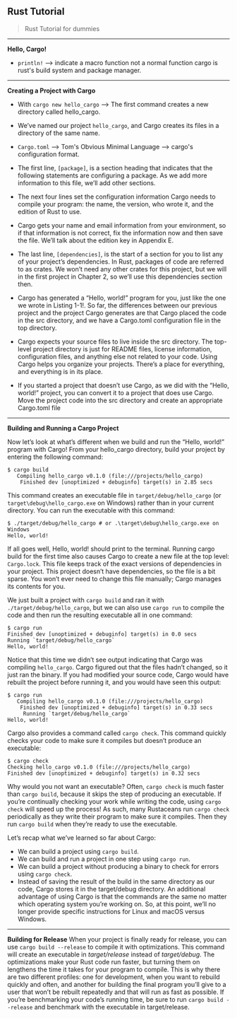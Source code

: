 ## Rust Tutorial
> Rust Tutorial for dummies
---
**Hello, Cargo!**

- ```println!``` --> indicate a macro function not a normal function cargo is rust's build system and package manager.

---
**Creating a Project with Cargo**

- With ```cargo new hello_cargo``` --> The first command creates a new directory called hello_cargo.

- We’ve named our project ```hello_cargo```, and Cargo creates its files in a directory of the same name.

- ```Cargo.toml``` --> Tom's Obvious Minimal Language --> cargo's configuration format.

- The first line, ```[package]```, is a section heading that indicates that the following statements are configuring a package. As we add more information to this file, we’ll add other sections.

- The next four lines set the configuration information Cargo needs to compile your program: the name, the version, who wrote it, and the edition of Rust to use.

- Cargo gets your name and email information from your environment, so if that information is not correct, fix the information now and then save the file.  We’ll talk about the edition key in Appendix E.

- The last line, ```[dependencies]```, is the start of a section for you to list any of your project’s dependencies. In Rust, packages of code are referred to as crates. We won’t need any other crates for this project, but we will in the first project in Chapter 2, so we’ll use this dependencies section then.

- Cargo has generated a “Hello, world!” program for you, just like the one we wrote in Listing 1-1!.
So far, the differences between our previous project and the project Cargo generates are that Cargo placed the code in the src directory, and we have a Cargo.toml configuration file in the top directory.

- Cargo expects your source files to live inside the src directory. The top-level project directory is just for README files, license information, configuration files, and anything else not related to your code. Using Cargo helps you organize your projects. There’s a place for everything, and everything is in its place.

- If you started a project that doesn’t use Cargo, as we did with the “Hello, world!” project, you can convert it to a project that does use Cargo. Move the project code into the src directory and create an appropriate Cargo.toml file

---
**Building and Running a Cargo Project**

Now let’s look at what’s different when we build and run the “Hello, world!” program with Cargo! From your hello_cargo directory, build your project by entering the following command:
```shell
$ cargo build
   Compiling hello_cargo v0.1.0 (file:///projects/hello_cargo)
    Finished dev [unoptimized + debuginfo] target(s) in 2.85 secs
```
This command creates an executable file in ```target/debug/hello_cargo``` (or ```target\debug\hello_cargo.exe``` on Windows) rather than in your current directory. You can run the executable with this command:
```shell
$ ./target/debug/hello_cargo # or .\target\debug\hello_cargo.exe on Windows
Hello, world!
```
If all goes well, Hello, world! should print to the terminal. Running cargo build for the first time also causes Cargo to create a new file at the top level: ```Cargo.lock```. This file keeps track of the exact versions of dependencies in your project. This project doesn’t have dependencies, so the file is a bit sparse. You won’t ever need to change this file manually; Cargo manages its contents for you.

We just built a project with ```cargo build``` and ran it with ```./target/debug/hello_cargo```, but we can also use ```cargo run``` to compile the code and then run the resulting executable all in one command:
```shell
$ cargo run
Finished dev [unoptimized + debuginfo] target(s) in 0.0 secs
Running `target/debug/hello_cargo`
Hello, world!
```

Notice that this time we didn’t see output indicating that Cargo was compiling ```hello_cargo```. Cargo figured out that the files hadn’t changed, so it just ran the binary. If you had modified your source code, Cargo would have rebuilt the project before running it, and you would have seen this output:
```shell
$ cargo run
   Compiling hello_cargo v0.1.0 (file:///projects/hello_cargo)
    Finished dev [unoptimized + debuginfo] target(s) in 0.33 secs
     Running `target/debug/hello_cargo`
Hello, world!
```
Cargo also provides a command called ```cargo check```. This command quickly checks your code to make sure it compiles but doesn’t produce an executable:
```shell
$ cargo check
Checking hello_cargo v0.1.0 (file:///projects/hello_cargo)
Finished dev [unoptimized + debuginfo] target(s) in 0.32 secs
```
Why would you not want an executable? Often, ```cargo check``` is much faster than ```cargo build```, because it skips the step of producing an executable. If you’re continually checking your work while writing the code, using ```cargo check``` will speed up the process! As such, many Rustaceans run ```cargo check``` periodically as they write their program to make sure it compiles. Then they run ```cargo build``` when they’re ready to use the executable.

Let’s recap what we’ve learned so far about Cargo:

- We can build a project using ```cargo build```.
- We can build and run a project in one step using ```cargo run```.
- We can build a project without producing a binary to check for errors using ```cargo check```.
- Instead of saving the result of the build in the same directory as our code, Cargo stores it in the target/debug directory.
An additional advantage of using Cargo is that the commands are the same no matter which operating system you’re working on. So, at this point, we’ll no longer provide specific instructions for Linux and macOS versus Windows.

---
**Building for Release**
When your project is finally ready for release, you can use ```cargo build --release``` to compile it with optimizations. This command will create an executable in *target/release* instead of *target/debug*. The optimizations make your Rust code run faster, but turning them on lengthens the time it takes for your program to compile. This is why there are two different profiles: one for development, when you want to rebuild quickly and often, and another for building the final program you’ll give to a user that won’t be rebuilt repeatedly and that will run as fast as possible. If you’re benchmarking your code’s running time, be sure to run ```cargo build --release``` and benchmark with the executable in target/release.